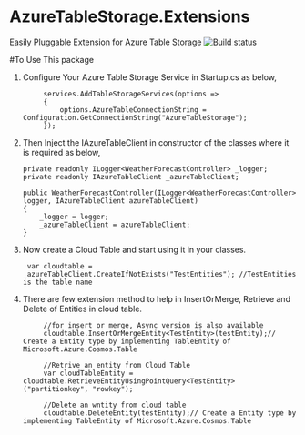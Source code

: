 # AzureTableStorage.Extensions
Easily Pluggable Extension for Azure Table Storage
[![Build status](https://dev.azure.com/arkaprava123040/Azure/_apis/build/status/AzureTableStorageBuild)](https://dev.azure.com/arkaprava123040/Azure/_build/latest?definitionId=2)

#To Use This package
1. Configure Your Azure Table Storage Service in Startup.cs as below,

            services.AddTableStorageServices(options =>
            {
                options.AzureTableConnectionString = Configuration.GetConnectionString("AzureTableStorage");
            });
            
 2. Then Inject the IAzureTableClient in constructor of the classes where it is required as below,
 
        private readonly ILogger<WeatherForecastController> _logger;
        private readonly IAzureTableClient _azureTableClient;

        public WeatherForecastController(ILogger<WeatherForecastController> logger, IAzureTableClient azureTableClient)
        {
            _logger = logger;
            _azureTableClient = azureTableClient;
        }
        
3. Now create a Cloud Table and start using it in your classes.
    
        var cloudtable = _azureTableClient.CreateIfNotExists("TestEntities"); //TestEntities is the table name
        
4. There are few extension method to help in InsertOrMerge, Retrieve and Delete of Entities in cloud table.
            
            //for insert or merge, Async version is also available
            cloudtable.InsertOrMergeEntity<TestEntity>(testEntity);// Create a Entity type by implementing TableEntity of Microsoft.Azure.Cosmos.Table
            
            //Retrive an entity from Cloud Table
            var cloudTableEntity = cloudtable.RetrieveEntityUsingPointQuery<TestEntity>("partitionkey", "rowkey");

            //Delete an wntity from cloud table
            cloudtable.DeleteEntity(testEntity);// Create a Entity type by implementing TableEntity of Microsoft.Azure.Cosmos.Table
